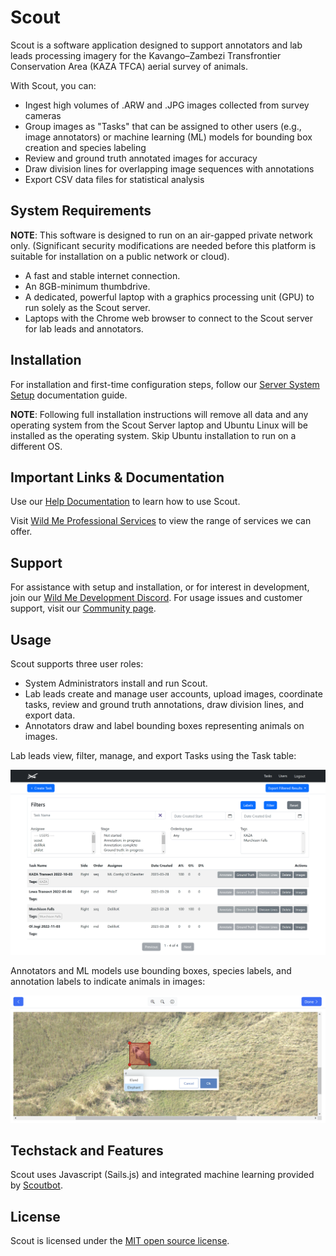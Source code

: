 # Scout

Scout is a software application designed to support annotators and lab leads processing imagery for the Kavango–Zambezi Transfrontier Conservation Area (KAZA TFCA) aerial survey of animals.

With Scout, you can:

* Ingest high volumes of .ARW and .JPG images collected from survey cameras
* Group images as "Tasks" that can be assigned to other users (e.g., image annotators) or machine learning (ML) models for bounding box creation and species labeling
* Review and ground truth annotated images for accuracy
* Draw division lines for overlapping image sequences with annotations
* Export CSV data files for statistical analysis


## System Requirements

**NOTE**: This software is designed to run on an air-gapped private network only. (Significant security modifications are needed before this platform is suitable for installation on a public network or cloud).

* A fast and stable internet connection.
* An 8GB-minimum thumbdrive.
* A dedicated, powerful laptop with a graphics processing unit (GPU) to run solely as the Scout server. 
* Laptops with the Chrome web browser to connect to the Scout server for lab leads and annotators.

## Installation

For installation and first-time configuration steps, follow our [Server System Setup](https://scout.docs.wildme.org/system-administrators/server-system-setup.html) documentation guide. 

**NOTE**: Following full installation instructions will remove all data and any operating system from the Scout Server laptop and Ubuntu Linux will be installed as the operating system. Skip Ubuntu installation to run on a different OS.


## Important Links & Documentation

Use our [Help Documentation](https://scout.docs.wildme.org/) to learn how to use Scout.

Visit [Wild Me Professional Services](https://www.wildme.org/services) to view the range of services we can offer. 


## Support

For assistance with setup and installation, or for interest in development, join our [Wild Me Development Discord](https://discord.gg/zw4tr3RE4R).
For usage issues and customer support, visit our [Community page](https://community.wildme.org).


## Usage

Scout supports three user roles:

* System Administrators install and run Scout.
* Lab leads create and manage user accounts, upload images, coordinate tasks, review and ground truth annotations, draw division lines, and export data.
* Annotators draw and label bounding boxes representing animals on images.  

Lab leads view, filter, manage, and export Tasks using the Task table:

![Task Table](assets/images/Screenshot-TaskTable-ReadMe.png)

Annotators and ML models use bounding boxes, species labels, and annotation labels to indicate animals in images:

![Annotation](assets/images/Screenshot-Annotation-ReadMe.png)


## Techstack and Features

Scout uses Javascript (Sails.js) and integrated machine learning provided by [Scoutbot](https://github.com/WildMeOrg/scoutbot). 


## License

Scout is licensed under the [MIT open source license](https://opensource.org/license/mit/).

